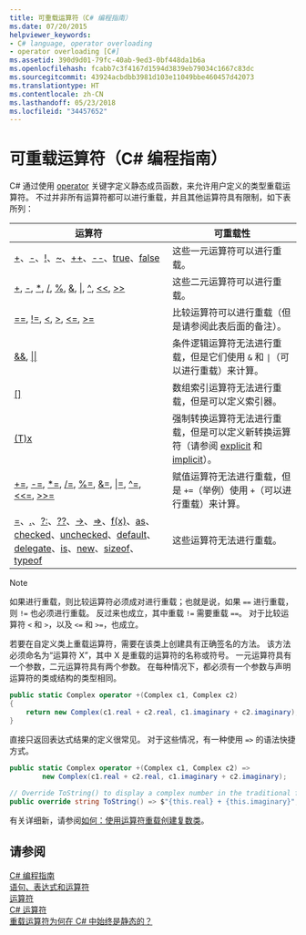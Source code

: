 ```yaml
---
title: 可重载运算符（C# 编程指南）
ms.date: 07/20/2015
helpviewer_keywords:
- C# language, operator overloading
- operator overloading [C#]
ms.assetid: 390d9d01-79fc-40ab-9ed3-0bf448da1b6a
ms.openlocfilehash: fcabb7c3f4167d1594d3839eb79034c1667c83dc
ms.sourcegitcommit: 43924acbdbb3981d103e11049bbe460457d42073
ms.translationtype: HT
ms.contentlocale: zh-CN
ms.lasthandoff: 05/23/2018
ms.locfileid: "34457652"
---
```

# <a name="overloadable-operators-c-programming-guide"></a>可重载运算符（C# 编程指南）

C# 通过使用 [operator](../../../csharp/language-reference/keywords/operator.md) 关键字定义静态成员函数，来允许用户定义的类型重载运算符。 不过并非所有运算符都可以进行重载，并且其他运算符具有限制，如下表所列：

| 运算符 | 可重载性 |
| --------- | --------------- |
|[+](../../../csharp/language-reference/operators/addition-operator.md)、[-](../../../csharp/language-reference/operators/subtraction-operator.md)、[!](../../../csharp/language-reference/operators/logical-negation-operator.md)、[~](../../../csharp/language-reference/operators/bitwise-complement-operator.md)、[++](../../../csharp/language-reference/operators/increment-operator.md)、[--](../../../csharp/language-reference/operators/decrement-operator.md)、[true](../../../csharp/language-reference/keywords/true.md)、[false](../../../csharp/language-reference/keywords/false.md)|这些一元运算符可以进行重载。|
|[+](../../../csharp/language-reference/operators/addition-operator.md), [-](../../../csharp/language-reference/operators/subtraction-operator.md), [\*](../../../csharp/language-reference/operators/multiplication-operator.md), [/](../../../csharp/language-reference/operators/division-operator.md), [%](../../../csharp/language-reference/operators/modulus-operator.md), [&](../../../csharp/language-reference/operators/and-operator.md), [&#124;](../../../csharp/language-reference/operators/or-operator.md), [^](../../../csharp/language-reference/operators/xor-operator.md), [\<\<](../../../csharp/language-reference/operators/left-shift-operator.md), [>>](../../../csharp/language-reference/operators/right-shift-operator.md)|这些二元运算符可以进行重载。|
|[==](../../../csharp/language-reference/operators/equality-comparison-operator.md), [!=](../../../csharp/language-reference/operators/not-equal-operator.md), [\<](../../../csharp/language-reference/operators/less-than-operator.md), [>](../../../csharp/language-reference/operators/greater-than-operator.md), [\<=](../../../csharp/language-reference/operators/less-than-equal-operator.md), [>=](../../../csharp/language-reference/operators/greater-than-equal-operator.md)|比较运算符可以进行重载（但是请参阅此表后面的备注）。|
|[&&](../../../csharp/language-reference/operators/conditional-and-operator.md), [&#124;&#124;](../../../csharp/language-reference/operators/conditional-or-operator.md)|条件逻辑运算符无法进行重载，但是它们使用 `&` 和 <code>&#124;</code>（可以进行重载）来计算。|
|[&#91;&#93;](../../../csharp/language-reference/operators/index-operator.md)|数组索引运算符无法进行重载，但是可以定义索引器。|
|[(T)x](../../../csharp/language-reference/operators/invocation-operator.md)|强制转换运算符无法进行重载，但是可以定义新转换运算符（请参阅 [explicit](../../../csharp/language-reference/keywords/explicit.md) 和 [implicit](../../../csharp/language-reference/keywords/implicit.md)）。|
|[+=](../../../csharp/language-reference/operators/addition-assignment-operator.md), [-=](../../../csharp/language-reference/operators/subtraction-assignment-operator.md), [\*=](../../../csharp/language-reference/operators/multiplication-assignment-operator.md), [/=](../../../csharp/language-reference/operators/division-assignment-operator.md), [%=](../../../csharp/language-reference/operators/modulus-assignment-operator.md), [&=](../../../csharp/language-reference/operators/and-assignment-operator.md), [&#124;=](../../../csharp/language-reference/operators/or-assignment-operator.md), [^=](../../../csharp/language-reference/operators/xor-assignment-operator.md), [\<\<=](../../../csharp/language-reference/operators/left-shift-assignment-operator.md), [>>=](../../../csharp/language-reference/operators/right-shift-assignment-operator.md)|赋值运算符无法进行重载，但是 `+=`（举例）使用 `+`（可以进行重载）来计算。|
|[=](../../../csharp/language-reference/operators/assignment-operator.md)、[.](../../../csharp/language-reference/operators/member-access-operator.md)、[?:](../../../csharp/language-reference/operators/conditional-operator.md)、[??](../../../csharp/language-reference/operators/null-coalescing-operator.md)、[->](../../../csharp/language-reference/operators/dereference-operator.md)、[=>](../../../csharp/language-reference/operators/lambda-operator.md)、[f(x)](../../../csharp/language-reference/operators/invocation-operator.md)、[as](../../../csharp/language-reference/keywords/as.md)、[checked](../../../csharp/language-reference/keywords/checked.md)、[unchecked](../../../csharp/language-reference/keywords/unchecked.md)、[default](../../../csharp/programming-guide/statements-expressions-operators/default-value-expressions.md)、[delegate](../../../csharp/programming-guide/statements-expressions-operators/anonymous-methods.md)、[is](../../../csharp/language-reference/keywords/is.md)、[new](../../../csharp/language-reference/keywords/new.md)、[sizeof](../../../csharp/language-reference/keywords/sizeof.md)、[typeof](../../../csharp/language-reference/keywords/typeof.md)|这些运算符无法进行重载。|

> [!NOTE]
> 如果进行重载，则比较运算符必须成对进行重载；也就是说，如果 `==` 进行重载，则 `!=` 也必须进行重载。 反过来也成立，其中重载 `!=` 需要重载 `==`。 对于比较运算符 `<` 和 `>`，以及 `<=` 和 `>=`，也成立。

若要在自定义类上重载运算符，需要在该类上创建具有正确签名的方法。 该方法必须命名为“运算符 X”，其中 X 是重载的运算符的名称或符号。 一元运算符具有一个参数，二元运算符具有两个参数。 在每种情况下，都必须有一个参数与声明运算符的类或结构的类型相同。

```csharp
public static Complex operator +(Complex c1, Complex c2)
{
    return new Complex(c1.real + c2.real, c1.imaginary + c2.imaginary);
}
```

直接只返回表达式结果的定义很常见。  对于这些情况，有一种使用 `=>` 的语法快捷方式。

```csharp
public static Complex operator +(Complex c1, Complex c2) =>
        new Complex(c1.real + c2.real, c1.imaginary + c2.imaginary);
  
// Override ToString() to display a complex number in the traditional format:
public override string ToString() => $"{this.real} + {this.imaginary}";
```

有关详细新，请参阅[如何：使用运算符重载创建复数类](../../../csharp/programming-guide/statements-expressions-operators/how-to-use-operator-overloading-to-create-a-complex-number-class.md)。

## <a name="see-also"></a>请参阅

[C# 编程指南](../../../csharp/programming-guide/index.md)  
[语句、表达式和运算符](../../../csharp/programming-guide/statements-expressions-operators/index.md)  
[运算符](../../../csharp/programming-guide/statements-expressions-operators/operators.md)  
[C# 运算符](../../../csharp/language-reference/operators/index.md)  
[重载运算符为何在 C# 中始终是静态的？](https://blogs.msdn.microsoft.com/ericlippert/2007/05/14/why-are-overloaded-operators-always-static-in-c/)
